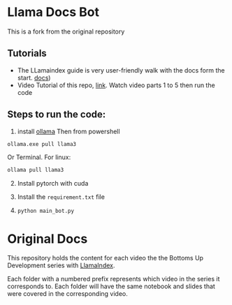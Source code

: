 # Llama Docs Bot
This is a fork from the original repository

## Tutorials
* The LLamaindex guide is very user-friendly walk with the docs form the start. [docs](https://docs.llamaindex.ai/en/stable/))
* Video Tutorial of this repo, [link](https://docs.llamaindex.ai/en/stable/getting_started/discover_llamaindex/#bottoms-up-development-llama-docs-bot). Watch video parts 1 to 5 then run the code

## Steps to run the code:

1. install [ollama](https://ollama.com/)
Then from powershell
```bash
ollama.exe pull llama3
```

Or Terminal. For linux:
```bash
ollama pull llama3
```

2. Install pytorch with cuda

3. Install the `requirement.txt` file

4. `python main_bot.py`



# Original Docs
This repository holds the content for each video the the Bottoms Up Development series with [LlamaIndex](https://gpt-index.readthedocs.io/en/latest/).

Each folder with a numbered prefix represents which video in the series it corresponds to. Each folder will have the same notebook and slides that were covered in the corresponding video.
